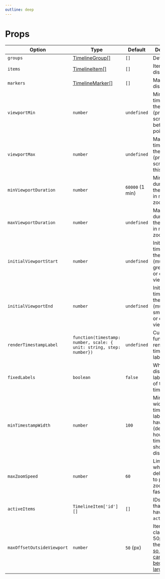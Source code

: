 ```yaml
---
outline: deep
---
```


# Props

| Option | Type | Default | Description |
| --- | --- | --- | --- |
| `groups` | [TimelineGroup[]](/reference/types#timelinegroup) | `[]` | Define (rows)
| `items` | [TimelineItem[]](/reference/types#timelineitem) | `[]` | Items to display |
| `markers` | [TimelineMarker[]](/reference/types#timelinemarker) | `[]` | Markers to display |
| `viewportMin` | `number` | `undefined` | Minimum timestamp of the viewport (prevents scrolling to before this point) |
| `viewportMax` | `number` | `undefined` | Maximum timestamp of the viewport (prevents scrolling past this point) |
| `minViewportDuration` | `number` | `60000` (1 min) | Minimum duration of the viewport in ms (limits zooming in) |
| `maxViewportDuration` | `number` | `undefined` | Maximum duration of the viewport in ms (limits zooming out) |
| `initialViewportStart` | `number` | `undefined` | Initial start timestamp of the viewport (must be greater than or equal to viewportMin) |
| `initialViewportEnd` | `number` | `undefined` | Initial end timestamp of the viewport (must be smaller than or equal to viewportMax) |
| `renderTimestampLabel` | `function(timestamp: number, scale: { unit: string, step: number})` | `undefined` | Custom function to render timestamp labels |
| `fixedLabels` | `boolean` | `false` | Whether to display group labels on top of the timeline |
| `minTimestampWidth` | `number` | `100` | Minimum width a timestamp label should have in px (determines how many timestamps should be displayed) |
| `maxZoomSpeed` | `number` | `60` | Limits the wheel event's deltaY value to prevent zooming too fast |
| `activeItems` | `TimelineItem['id'][]` | `[]` | IDs of items that should have an `active` class |
| `maxOffsetOutsideViewport` | `number` | `50` (px) | Items are clamped 50px outside the viewport, [so that they cannot become too large](https://github.com/laurens94/vue-timeline-chart/issues/8) |
